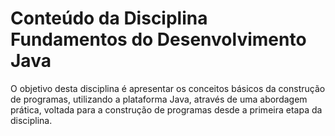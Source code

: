 # Conteúdo da Disciplina Fundamentos do Desenvolvimento Java

<p>O objetivo desta disciplina é apresentar os conceitos básicos da construção de programas, utilizando a plataforma Java, através de uma abordagem prática, voltada para a construção de programas desde a primeira etapa da disciplina.</p>
